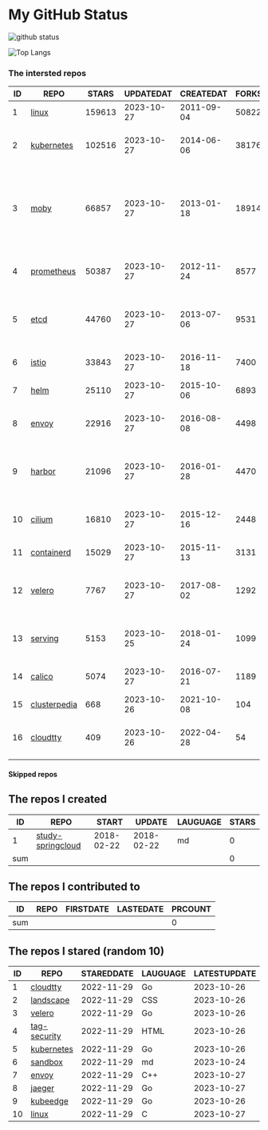 # My GitHub Status

<img src="https://github-readme-stats-1.yihong0618.vercel.app/api?username=daoqingniu&show_icons=true&&&hide_title=true&count_private=true" alt="github status" />

![Top Langs](https://github-readme-stats-1.yihong0618.vercel.app/api/top-langs/?username=daoqingniu&layout=compact)

<!--START_SECTION:github_repos-->
### The intersted repos
| ID |                              REPO                               | STARS  | UPDATEDAT  | CREATEDAT  | FORKSCOUNT |                                                DESCRIPTIONS                                                |
|----|-----------------------------------------------------------------|--------|------------|------------|------------|------------------------------------------------------------------------------------------------------------|
|  1 | [linux](https://github.com/torvalds/linux)                      | 159613 | 2023-10-27 | 2011-09-04 |      50822 | Linux kernel source tree                                                                                   |
|  2 | [kubernetes](https://github.com/kubernetes/kubernetes)          | 102516 | 2023-10-27 | 2014-06-06 |      38176 | Production-Grade Container Scheduling and Management                                                       |
|  3 | [moby](https://github.com/moby/moby)                            |  66857 | 2023-10-27 | 2013-01-18 |      18914 | The Moby Project - a collaborative project for the container ecosystem to assemble container-based systems |
|  4 | [prometheus](https://github.com/prometheus/prometheus)          |  50387 | 2023-10-27 | 2012-11-24 |       8577 | The Prometheus monitoring system and time series database.                                                 |
|  5 | [etcd](https://github.com/etcd-io/etcd)                         |  44760 | 2023-10-27 | 2013-07-06 |       9531 | Distributed reliable key-value store for the most critical data of a distributed system                    |
|  6 | [istio](https://github.com/istio/istio)                         |  33843 | 2023-10-27 | 2016-11-18 |       7400 | Connect, secure, control, and observe services.                                                            |
|  7 | [helm](https://github.com/helm/helm)                            |  25110 | 2023-10-27 | 2015-10-06 |       6893 | The Kubernetes Package Manager                                                                             |
|  8 | [envoy](https://github.com/envoyproxy/envoy)                    |  22916 | 2023-10-27 | 2016-08-08 |       4498 | Cloud-native high-performance edge/middle/service proxy                                                    |
|  9 | [harbor](https://github.com/goharbor/harbor)                    |  21096 | 2023-10-27 | 2016-01-28 |       4470 | An open source trusted cloud native registry project that stores, signs, and scans content.                |
| 10 | [cilium](https://github.com/cilium/cilium)                      |  16810 | 2023-10-27 | 2015-12-16 |       2448 | eBPF-based Networking, Security, and Observability                                                         |
| 11 | [containerd](https://github.com/containerd/containerd)          |  15029 | 2023-10-27 | 2015-11-13 |       3131 | An open and reliable container runtime                                                                     |
| 12 | [velero](https://github.com/vmware-tanzu/velero)                |   7767 | 2023-10-27 | 2017-08-02 |       1292 | Backup and migrate Kubernetes applications and their persistent volumes                                    |
| 13 | [serving](https://github.com/knative/serving)                   |   5153 | 2023-10-25 | 2018-01-24 |       1099 | Kubernetes-based, scale-to-zero, request-driven compute                                                    |
| 14 | [calico](https://github.com/projectcalico/calico)               |   5074 | 2023-10-27 | 2016-07-21 |       1189 | Cloud native networking and network security                                                               |
| 15 | [clusterpedia](https://github.com/clusterpedia-io/clusterpedia) |    668 | 2023-10-26 | 2021-10-08 |        104 | The Encyclopedia of Kubernetes clusters                                                                    |
| 16 | [cloudtty](https://github.com/cloudtty/cloudtty)                |    409 | 2023-10-26 | 2022-04-28 |         54 | A Friendly Kubernetes CloudShell (Web Terminal) !                                                          |



#### Skipped repos
<!--END_SECTION:github_repos-->

<!--START_SECTION:my_github-->
## The repos I created
| ID  |                                 REPO                                 |   START    |   UPDATE   | LAUGUAGE | STARS |
|-----|----------------------------------------------------------------------|------------|------------|----------|-------|
|   1 | [study-springcloud](https://github.com/daoqingniu/study-springcloud) | 2018-02-22 | 2018-02-22 | md       |     0 |
| sum |                                                                      |            |            |          |     0 |

## The repos I contributed to
| ID  | REPO | FIRSTDATE | LASTEDATE | PRCOUNT |
|-----|------|-----------|-----------|---------|
| sum |      |           |           |       0 |

## The repos I stared (random 10)
| ID |                          REPO                          | STAREDDATE | LAUGUAGE | LATESTUPDATE |
|----|--------------------------------------------------------|------------|----------|--------------|
|  1 | [cloudtty](https://github.com/cloudtty/cloudtty)       | 2022-11-29 | Go       | 2023-10-26   |
|  2 | [landscape](https://github.com/cncf/landscape)         | 2022-11-29 | CSS      | 2023-10-26   |
|  3 | [velero](https://github.com/vmware-tanzu/velero)       | 2022-11-29 | Go       | 2023-10-26   |
|  4 | [tag-security](https://github.com/cncf/tag-security)   | 2022-11-29 | HTML     | 2023-10-26   |
|  5 | [kubernetes](https://github.com/kubernetes/kubernetes) | 2022-11-29 | Go       | 2023-10-26   |
|  6 | [sandbox](https://github.com/cncf/sandbox)             | 2022-11-29 | md       | 2023-10-24   |
|  7 | [envoy](https://github.com/envoyproxy/envoy)           | 2022-11-29 | C++      | 2023-10-27   |
|  8 | [jaeger](https://github.com/jaegertracing/jaeger)      | 2022-11-29 | Go       | 2023-10-27   |
|  9 | [kubeedge](https://github.com/kubeedge/kubeedge)       | 2022-11-29 | Go       | 2023-10-26   |
| 10 | [linux](https://github.com/torvalds/linux)             | 2022-11-29 | C        | 2023-10-27   |

<!--END_SECTION:my_github-->
